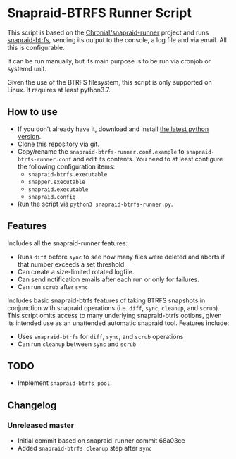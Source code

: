# Snapraid-BTRFS Runner Script

This script is based on the [Chronial/snapraid-runner](https://github.com/Chronial/snapraid-runner)
project and runs [snapraid-btrfs](https://github.com/automorphism88/snapraid-btrfs), sending
its output to the console, a log file and via email. All this is configurable.

It can be run manually, but its main purpose is to be run via cronjob or systemd unit.

Given the use of the BTRFS filesystem, this script is only supported on Linux. It requires at least python3.7.

## How to use
* If you don’t already have it, download and install
  [the latest python version](https://www.python.org/downloads/).
* Clone this repository via git.
* Copy/rename the `snapraid-btrfs-runner.conf.example` to `snapraid-btrfs-runner.conf` and
  edit its contents. You need to at least configure the following configuration items:
  * `snapraid-btrfs.executable`
  * `snapper.executable`
  * `snapraid.executable`
  * `snapraid.config`
* Run the script via `python3 snapraid-btrfs-runner.py`.

## Features

Includes all the snapraid-runner features:
* Runs `diff` before `sync` to see how many files were deleted and aborts if
  that number exceeds a set threshold.
* Can create a size-limited rotated logfile.
* Can send notification emails after each run or only for failures.
* Can run `scrub` after `sync`

Includes basic snapraid-btrfs features of taking BTRFS snapshots in conjunction with snapraid operations (i.e. 
`diff`, `sync`, `cleanup`, and `scrub`). This script omits access to many underlying snapraid-btrfs options, given its intended 
use as an unattended automatic snapraid tool. Features include:
* Uses `snapraid-btrfs` for `diff`, `sync`, and `scrub` operations
* Can run `cleanup` between `sync` and `scrub`

## TODO
* Implement `snapraid-btrfs pool`.

## Changelog
### Unreleased master
* Initial commit based on snapraid-runner commit 68a03ce
* Added `snapraid-btrfs cleanup` step after `sync`